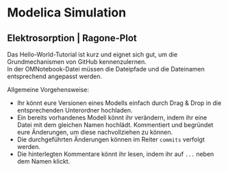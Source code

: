 # Modelica Simulation

## Elektrosorption |  Ragone-Plot 

Das Hello-World-Tutorial ist kurz und eignet sich gut, um die Grundmechanismen von GitHub kennenzulernen.  
In der OMNotebook-Datei müssen die Dateipfade und die Dateinamen entsprechend angepasst werden.  

Allgemeine Vorgehensweise:

- Ihr könnt eure Versionen eines Modells einfach durch Drag & Drop in die entsprechenden Unterordner hochladen.
- Ein bereits vorhandenes Modell könnt ihr verändern, indem ihr eine Datei mit dem gleichen Namen hochlädt. Kommentiert und begründet eure Änderungen, um diese nachvollziehen zu können.
- Die durchgeführten Änderungen können im Reiter `commits` verfolgt werden.
- Die hinterlegten Kommentare könnt ihr lesen, indem ihr auf `...` neben dem Namen klickt.
